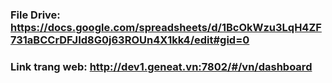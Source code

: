 ### File Drive: https://docs.google.com/spreadsheets/d/1BcOkWzu3LqH4ZF731aBCCrDFJId8G0j63ROUn4X1kk4/edit#gid=0
### Link trang web: http://dev1.geneat.vn:7802/#/vn/dashboard

